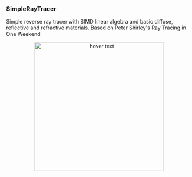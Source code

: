 ### SimpleRayTracer
Simple reverse ray tracer with SIMD linear algebra and basic diffuse, reflective and refractive materials.
Based on Peter Shirley's Ray Tracing in One Weekend

<p align="center">
  <img src="Ray/images/9.bmp" width="350" title="hover text">
</p>
